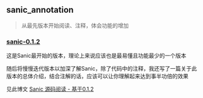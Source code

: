## sanic_annotation

> 从最先版本开始阅读、注释，体会功能的增加

### [sanic-0.1.2](./sanic_0_1_2)

这是Sanic最开始的版本，理论上来说应该也是最易懂且功能最少的一个版本

随后将慢慢迭代版本以加深了解Sanic，除了代码中的注释，我还写了一篇关于此版本的总体介绍，结合注解的话，应该可以让你理解起来达到事半功倍的效果

见此博文 [Sanic 源码阅读 - 基于0.1.2]()
